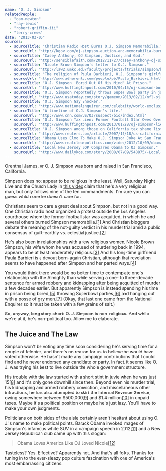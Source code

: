 ```yaml
---
name: "O. J. Simpson"
relatedPeople:
  - "cam-newton"
  - "ray-lewis"
  - "robert-griffin-iii"
  - "terry-crews"
date: "2013-03-06"
sources:
  - sourceTitle: "Christian Radio Host Burns O.J. Simpson Memorabilia."
    sourceUrl: "http://kgov.com/oj-simpson-auction-and-memorabilia-burned"
  - sourceTitle: "Casey Anthony, OJ Simpson, Justice, and God."
    sourceUrl: "http://sensiblefaith.com/2012/11/27/casey-anthony-oj-simpson-justice-and-god/"
  - sourceTitle: "Nicole Brown Simpson's letter to O.J. Simpson."
    sourceUrl: "http://law2.umkc.edu/faculty/projects/ftrials/simpson/brownletter.html"
  - sourceTitle: "The religion of Paula Barbieri, O.J. Simpson's girlfriend."
    sourceUrl: "http://www.adherents.com/people/pb/Paula_Barbieri.html"
  - sourceTitle: "O.J. Simpson 'Bored Out Of His Mind' At Prison."
    sourceUrl: "http://www.huffingtonpost.com/2010/04/15/oj-simpson-bored-out-of-h_n_538601.html"
  - sourceTitle: "O.J. Simpson reportedly throws Super Bowl party in jail."
    sourceUrl: "http://www.usatoday.com/story/gameon/2013/02/12/nfl-oj-simpson-has-super-bowl-party-in-jail/1912719/"
  - sourceTitle: "O.J. Simpson Gay Shocker."
    sourceUrl: "http://www.nationalenquirer.com/celebrity/world-exclusive-oj-simpson-gay-shocker"
  - sourceTitle: "A timeline of O.J. Simpson's life."
    sourceUrl: "http://www.cnn.com/US/OJ/suspect/bio/index.html"
  - sourceTitle: "O.J. Simpson Tax Lien: Former Football Star Owes Over $500,000 In Unpaid Taxes."
    sourceUrl: "http://www.huffingtonpost.com/2013/01/28/oj-simpson-lien_n_2567483.html"
  - sourceTitle: "O.J. Simpson among those on California tax shame list."
    sourceUrl: "http://www.reuters.com/article/2007/10/18/us-california-taxes-idUSN1733575520071018"
  - sourceTitle: "Obama Uses Elmo To Make O.J. Simpson Joke At San Francisco Fundraiser."
    sourceUrl: "http://www.realclearpolitics.com/video/2012/10/09/obama_uses_elmo_to_make_oj_simpson_joke_at_san_francisco_fundraiser.html"
  - sourceTitle: "Local New Jersey GOP Compares Obama to OJ Simpson."
    sourceUrl: "http://www.dailykos.com/story/2008/07/09/548875/-Local-New-Jersey-GOP-Compares-Obama-to-OJ-Simpson-picture"
---
```


Orenthal James, or O. J. Simpson was born and raised in San Francisco, California.

Simpson does not appear to be religious in the least. Well, Saturday Night Live and the Church Lady in [this video](http://www.hulu.com/watch/289758) claim that he's a very religious man, but only follows nine of the ten commandments. I'm sure you can guess which one he doesn't care for.

Christians seem to care a great deal about Simpson, but not in a good way. One Christian radio host organized a protest outside the Los Angeles courthouse where the former football star was acquitted, in which he and several others burned Simpson memorabilia.<a class="source-citation" href="http://kgov.com/oj-simpson-auction-and-memorabilia-burned" title="Christian Radio Host Burns O.J. Simpson Memorabilia.">[1]</a> And Christian bloggers debate the meaning of the not-guilty verdict in his murder trial amid a public consensus of guilt–earthly vs. celestial justice.<a class="source-citation" href="http://sensiblefaith.com/2012/11/27/casey-anthony-oj-simpson-justice-and-god/" title="Casey Anthony, OJ Simpson, Justice, and God.">[2]</a>

He's also been in relationships with a few religious women. Nicole Brown Simpson, his wife whom he was accused of murdering back in 1994, appears to be at least moderately religious.<a class="source-citation" href="http://law2.umkc.edu/faculty/projects/ftrials/simpson/brownletter.html" title="Nicole Brown Simpson&apos;s letter to O.J. Simpson.">[3]</a> And his long-time girlfriend Paula Barbieri is a devout born-again Christian, although that revelation seems to have happened after Simpson and her parted ways.<a class="source-citation" href="http://www.adherents.com/people/pb/Paula_Barbieri.html" title="The religion of Paula Barbieri, O.J. Simpson&apos;s girlfriend.">[4]</a>

You would think there would be no better time to contemplate one's relationship with the Almighty than while serving a one- to three-decade sentence for armed robbery and kidnapping after being acquitted of murder a few decades earlier. But apparently Simpson is instead spending his time in prison being bored,<a class="source-citation" href="http://www.huffingtonpost.com/2010/04/15/oj-simpson-bored-out-of-h_n_538601.html" title="O.J. Simpson &apos;Bored Out Of His Mind&apos; At Prison.">[5]</a> throwing Superbowl parties,<a class="source-citation" href="http://www.usatoday.com/story/gameon/2013/02/12/nfl-oj-simpson-has-super-bowl-party-in-jail/1912719/" title="O.J. Simpson reportedly throws Super Bowl party in jail.">[6]</a> and hanging out with a posse of gay men.<a class="source-citation" href="http://www.nationalenquirer.com/celebrity/world-exclusive-oj-simpson-gay-shocker" title="O.J. Simpson Gay Shocker.">[7]</a> (Okay, that last one came from the National Enquirer so it must be taken with a few grains of salt.)

So, anyway, long story short: O. J. Simpson is non-religious. And while we're at it, he's non-political too. Allow me to elaborate.


## The Juice and The Law

Simpson won't be voting any time soon considering he's serving time for a couple of felonies, and there's no reason for us to believe he would have voted otherwise. He hasn't made any campaign contributions that I could find and he never endorsed any candidate or party. In fact, it seems like O. J. was trying his best to live outside the whole government structure.

His trouble with the law started with a short stint in juvie when he was just 15<a class="source-citation" href="http://www.cnn.com/US/OJ/suspect/bio/index.html" title="A timeline of O.J. Simpson&apos;s life.">[8]</a> and it's only gone downhill since then. Beyond even his murder trial, his kidnapping and armed robbery conviction, and miscellaneous other infractions, he has also attempted to skirt the Internal Revenue Service, owing somewhere between $500,000<a class="source-citation" href="http://www.huffingtonpost.com/2013/01/28/oj-simpson-lien_n_2567483.html" title="O.J. Simpson Tax Lien: Former Football Star Owes Over $500,000 In Unpaid Taxes.">[9]</a> and $1.4 million<a class="source-citation" href="http://www.reuters.com/article/2007/10/18/us-california-taxes-idUSN1733575520071018" title="O.J. Simpson among those on California tax shame list.">[10]</a> in unpaid taxes. Maybe it's a political position or maybe he's just lazy. You'll have to make your own judgments.

Politicians on both sides of the aisle certainly aren't hesitant about using O. J.'s name to make political points. Barack Obama invoked images of Simpson's infamous white SUV in a campaign speech in 2012<a class="source-citation" href="http://www.realclearpolitics.com/video/2012/10/09/obama_uses_elmo_to_make_oj_simpson_joke_at_san_francisco_fundraiser.html" title="Obama Uses Elmo To Make O.J. Simpson Joke At San Francisco Fundraiser.">[11]</a> and a New Jersey Republican club came up with this slogan:

>Obama Loves America Like OJ Loved Nicole<a class="source-citation" href="http://www.dailykos.com/story/2008/07/09/548875/-Local-New-Jersey-GOP-Compares-Obama-to-OJ-Simpson-picture" title="Local New Jersey GOP Compares Obama to OJ Simpson.">[12]</a>

Tasteless? Yes. Effective? Apparently not. And that's all folks. Thanks for tuning in to the ever-sleazy pop culture fascination with one of America's most embarrassing citizens.